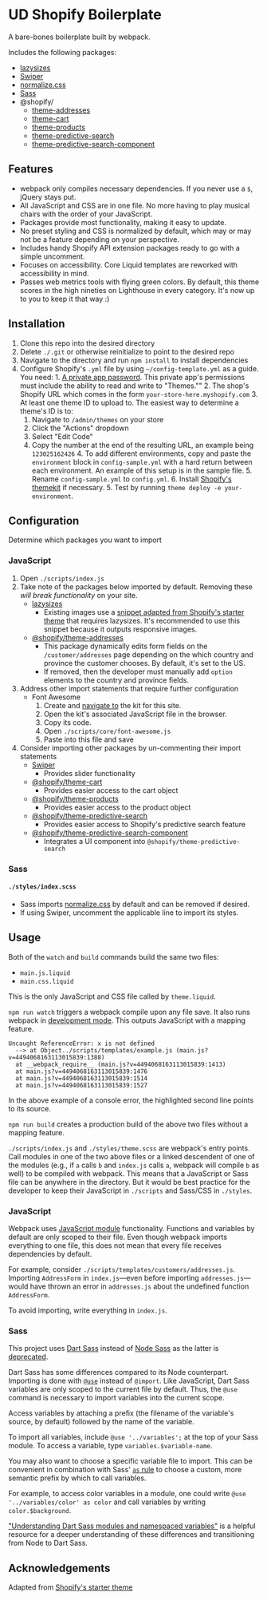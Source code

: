 # UD Shopify Boilerplate

A bare-bones boilerplate built by webpack.

Includes the following packages:
 - [lazysizes](https://github.com/aFarkas/lazysizes)
 - [Swiper](https://github.com/nolimits4web/swiper)
 - [normalize.css](https://github.com/necolas/normalize.css/)
 - [Sass](https://github.com/sass/dart-sass)
 - @shopify/
   - [theme-addresses](https://github.com/Shopify/theme-scripts/tree/master/packages/theme-addresses)
   - [theme-cart](https://github.com/Shopify/theme-scripts/tree/master/packages/theme-cart)
   - [theme-products](https://github.com/Shopify/theme-scripts/tree/master/packages/theme-product)
   - [theme-predictive-search](https://github.com/Shopify/theme-scripts/tree/master/packages/theme-predictive-search)
   - [theme-predictive-search-component](https://github.com/Shopify/theme-scripts/tree/master/packages/theme-predictive-search)

## Features

 - webpack only compiles necessary dependencies. If you never use a `$`, jQuery stays put.
 - All JavaScript and CSS are in one file. No more having to play musical chairs with the order of your JavaScript.
 - Packages provide most functionality, making it easy to update.
 - No preset styling and CSS is normalized by default, which may or may not be a feature depending on your perspective.
 - Includes handy Shopify API extension packages ready to go with a simple uncomment.
 - Focuses on accessibility. Core Liquid templates are reworked with accessibility in mind.
 - Passes web metrics tools with flying green colors. By default, this theme scores in the high nineties on Lighthouse in every category. It's now up to you to keep it that way :)

## Installation

  1. Clone this repo into the desired directory
  2. Delete `./.git` or otherwise reinitialize to point to the desired repo
  3. Navigate to the directory and run `npm install` to install dependencies
  4. Configure Shopify's `.yml` file by using `~/config-template.yml` as a guide. You need:
    1. [A private app password](https://help.shopify.com/en/manual/apps/private-apps#generate-credentials-from-the-shopify-admin). This private app's permissions must include the ability to read and write to "Themes.""
    2. The shop's Shopify URL which comes in the form `your-store-here.myshopify.com`
    3. At least one theme ID to upload to. The easiest way to determine a theme's ID is to:
      1. Navigate to `/admin/themes` on your store
      2. Click the "Actions" dropdown
      3. Select "Edit Code"
      4. Copy the number at the end of the resulting URL, an example being `123025162426`
    4. To add different environments, copy and paste the `environment` block in `config-sample.yml` with a hard return between each environment. An example of this setup is in the sample file.
    5. Rename `config-sample.yml` to `config.yml`.
    6. Install [Shopify's themekit](https://github.com/Shopify/themekit) if necessary.
    5. Test by running `theme deploy -e your-environment`.

## Configuration

Determine which packages you want to import

### JavaScript
  1. Open `./scripts/index.js`
  2. Take note of the packages below imported by default. Removing these _will break functionality_ on your site.
     - [lazysizes](https://github.com/aFarkas/lazysizes)
       - Existing images use a [snippet adapted from Shopify's starter theme](https://github.com/Shopify/starter-theme/blob/master/src/snippets/responsive-image.liquid) that requires lazysizes. It's recommended to use this snippet because it outputs responsive images.
     - [@shopify/theme-addresses](https://github.com/Shopify/theme-scripts/tree/master/packages/theme-addresses)
       - This package dynamically edits form fields on the `/customer/addresses` page depending on the which country and province the customer chooses. By default, it's set to the US.
       - If removed, then the developer must manually add `option` elements to the country and province fields.
  3. Address other import statements that require further configuration
     - Font Awesome
       1. Create and [navigate to](https://fontawesome.com/kits) the kit for this site.
       2. Open the kit's associated JavaScript file in the browser.
       3. Copy its code.
       4. Open `./scripts/core/font-awesome.js`
       5. Paste into this file and save
  4. Consider importing other packages by un-commenting their import statements
     - [Swiper](https://github.com/nolimits4web/swiper)
       - Provides slider functionality
     - [@shopify/theme-cart](https://github.com/Shopify/theme-scripts/tree/master/packages/theme-cart)
       - Provides easier access to the cart object
     - [@shopify/theme-products](https://github.com/Shopify/theme-scripts/tree/master/packages/theme-product)
       - Provides easier access to the product object
     - [@shopify/theme-predictive-search](https://github.com/Shopify/theme-scripts/tree/master/packages/theme-predictive-search)
       - Provides easier access to Shopify's predictive search feature
     - [@shopify/theme-predictive-search-component](https://github.com/Shopify/theme-scripts/tree/master/packages/theme-predictive-search)
       - Integrates a UI component into `@shopify/theme-predictive-search`

### Sass
#### `./styles/index.scss`
  - Sass imports [normalize.css](https://github.com/necolas/normalize.css/) by default and can be removed if desired.
  - If using Swiper, uncomment the applicable line to import its styles.

## Usage

Both of the `watch` and `build` commands build the same two files:
 - `main.js.liquid`
 - `main.css.liquid`

This is the only JavaScript and CSS file called by `theme.liquid`.

`npm run watch` triggers a webpack compile upon any file save. It also runs webpack in [development mode](https://webpack.js.org/configuration/mode/). This outputs JavaScript with a mapping feature.
```
Uncaught ReferenceError: x is not defined
  --> at Object../scripts/templates/example.js (main.js?v=4494068163113015839:1388)
  at __webpack_require__ (main.js?v=4494068163113015839:1413)
  at main.js?v=4494068163113015839:1476
  at main.js?v=4494068163113015839:1514
  at main.js?v=4494068163113015839:1527
```
In the above example of a console error, the highlighted second line points to its source.

`npm run build` creates a production build of the above two files without a mapping feature.

`./scripts/index.js` and `./styles/theme.scss` are webpack's entry points. Call modules in one of the two above files or a linked descendent of one of the modules (e.g., if `a` calls `b` and `index.js` calls `a`, webpack will compile `b` as well) to be compiled with webpack. This means that a JavaScript or Sass file can be anywhere in the directory. But it would be best practice for the developer to keep their JavaScript in `./scripts` and Sass/CSS in `./styles`.

### JavaScript

Webpack uses [JavaScript module](https://developer.mozilla.org/en-US/docs/Web/JavaScript/Guide/Modules) functionality. Functions and variables by default are only scoped to their file. Even though webpack imports everything to one file, this does not mean that every file receives dependencies by default.

For example, consider `./scripts/templates/customers/addresses.js`. Importing `AddressForm` in `index.js`—even before importing `addresses.js`—would have thrown an error in `addresses.js` about the undefined function `AddressForm`.

To avoid importing, write everything in `index.js`.

### Sass

This project uses [Dart Sass](https://github.com/sass/dart-sass) instead of [Node Sass](https://github.com/sass/node-sass) as the latter is [deprecated](https://sass-lang.com/blog/libsass-is-deprecated).

Dart Sass has some differences compared to its Node counterpart. Importing is done with [`@use`](https://sass-lang.com/documentation/at-rules/use) instead of `@import`. Like JavaScript, Dart Sass variables are only scoped to the current file by default. Thus, the `@use` command is necessary to import variables into the current scope.

Access variables by attaching a prefix (the filename of the variable's source, by default) followed by the name of the variable.

To import all variables, include `@use '../variables';` at the top of your Sass module. To access a variable, type `variables.$variable-name`.

You may also want to choose a specific variable file to import. This can be convenient in combination with Sass' [`as` rule](https://sass-lang.com/documentation/at-rules/use#choosing-a-namespace) to choose a custom, more semantic prefix by which to call variables.

For example, to access color variables in a module, one could write `@use '../variables/color' as color` and call variables by writing `color.$background`.

["Understanding Dart Sass modules and namespaced variables"](https://rimdev.io/understanding-dart-sass-modules-and-name-spaced-variables/) is a helpful resource for a deeper understanding of these differences and transitioning from Node to Dart Sass.

## Acknowledgements

Adapted from [Shopify's starter theme](https://github.com/Shopify/starter-theme)
